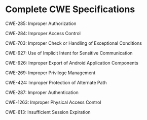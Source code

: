 

# Complete CWE Specifications

CWE-285: Improper Authorization

CWE-284: Improper Access Control

CWE-703: Improper Check or Handling of Exceptional Conditions

CWE-927: Use of Implicit Intent for Sensitive Communication

CWE-926: Improper Export of Android Application Components

CWE-269: Improper Privilege Management

CWE-424: Improper Protection of Alternate Path

CWE-287: Improper Authentication

CWE-1263: Improper Physical Access Control

CWE-613: Insufficient Session Expiration